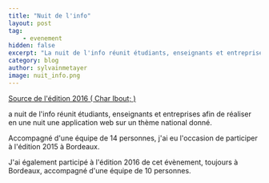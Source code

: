 ```yaml
---
title: "Nuit de l'info"
layout: post
tag: 
    - evenement
hidden: false
excerpt: "La nuit de l'info réunit étudiants, enseignants et entreprises afin de réaliser en une nuit une application web sur un thème national donné."
category: blog
author: sylvainmetayer
image: nuit_info.png
---
```


[Source de l'édition 2016 ( Char Ibout; )](https://github.com/Clovis-Portron/Nuit-info2016)

a nuit de l'info réunit étudiants, enseignants et entreprises afin de réaliser en une nuit une application web sur un thème national donné. 

Accompagné d'une équipe de 14 personnes, j'ai eu l'occasion de participer à l'édition 2015 à Bordeaux.

J'ai également participé à l'édition 2016 de cet évènement, toujours à Bordeaux, accompagné d'une équipe de 10 personnes.

